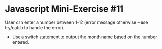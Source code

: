 # Javascript Mini-Exercise #11
User can enter a number between 1-12 (error message otherwise – use try/catch to handle the error). 
- Use a switch statement to output the month name based on the number entered. 

